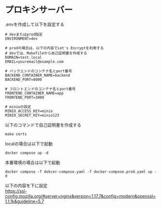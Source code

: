 # プロキシサーバー

.envを作成して以下を設定する

```
# devまたはprod指定
ENVIRONMENT=dev

# prodの場合は、以下の内容でLet's Encryptを利用する
# devでは、Makefileから自己証明書を作成する
DOMAIN=test.local
EMAIL=youremail@example.com

# バックエンドのコンテナ名とport番号
BACKEND_CONTAINER_NAME=backend
BACKEND_PORT=8000

# フロントエンドのコンテナ名とport番号
FRONTEND_CONTAINER_NAME=app
FRONTEND_PORT=3000

# minioの設定
MINIO_ACCESS_KEY=minio
MINIO_SECRET_KEY=minio123
```

以下のコマンドで自己証明書を作成する

```
make certs
```

localの場合は以下で起動

```
docker compose up -d
```

本番環境の場合は以下で起動

```
docker compose -f dokcer-compose.yaml -f docker-compose.prod.yaml up -d
```

以下の内容を下に設定  
https://ssl-config.mozilla.org/#server=nginx&version=1.17.7&config=modern&openssl=1.1.1k&guideline=5.7

